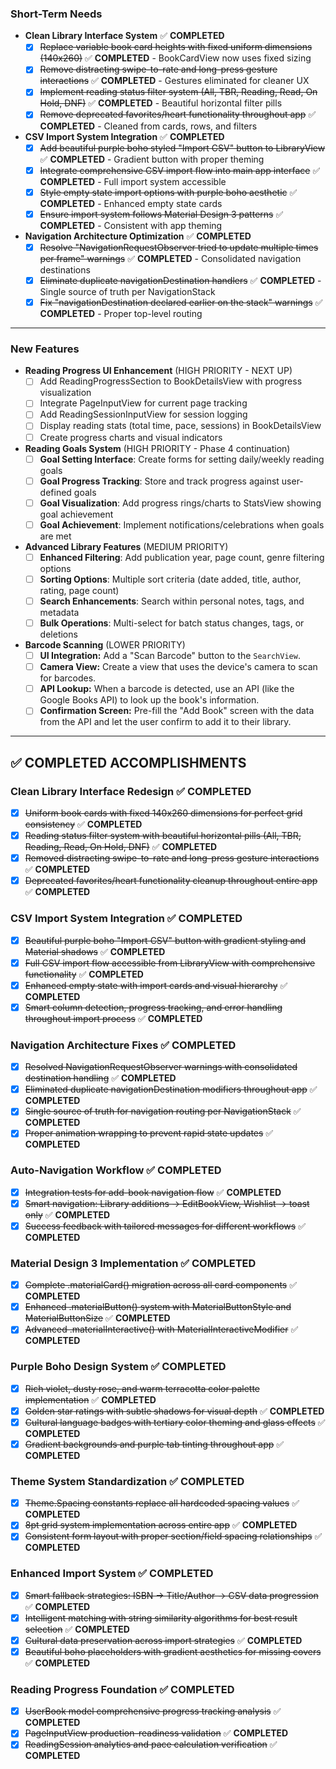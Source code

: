 ### Short-Term Needs

* **Clean Library Interface System** ✅ **COMPLETED**
    * [x] ~~Replace variable book card heights with fixed uniform dimensions (140x260)~~ ✅ **COMPLETED** - BookCardView now uses fixed sizing
    * [x] ~~Remove distracting swipe-to-rate and long-press gesture interactions~~ ✅ **COMPLETED** - Gestures eliminated for cleaner UX
    * [x] ~~Implement reading status filter system (All, TBR, Reading, Read, On Hold, DNF)~~ ✅ **COMPLETED** - Beautiful horizontal filter pills
    * [x] ~~Remove deprecated favorites/heart functionality throughout app~~ ✅ **COMPLETED** - Cleaned from cards, rows, and filters

* **CSV Import System Integration** ✅ **COMPLETED**
    * [x] ~~Add beautiful purple boho styled "Import CSV" button to LibraryView~~ ✅ **COMPLETED** - Gradient button with proper theming
    * [x] ~~Integrate comprehensive CSV import flow into main app interface~~ ✅ **COMPLETED** - Full import system accessible
    * [x] ~~Style empty state import options with purple boho aesthetic~~ ✅ **COMPLETED** - Enhanced empty state cards
    * [x] ~~Ensure import system follows Material Design 3 patterns~~ ✅ **COMPLETED** - Consistent with app theming

* **Navigation Architecture Optimization** ✅ **COMPLETED**
    * [x] ~~Resolve "NavigationRequestObserver tried to update multiple times per frame" warnings~~ ✅ **COMPLETED** - Consolidated navigation destinations
    * [x] ~~Eliminate duplicate navigationDestination handlers~~ ✅ **COMPLETED** - Single source of truth per NavigationStack
    * [x] ~~Fix "navigationDestination declared earlier on the stack" warnings~~ ✅ **COMPLETED** - Proper top-level routing

---

### New Features

* **Reading Progress UI Enhancement** (HIGH PRIORITY - NEXT UP)
    * [ ] Add ReadingProgressSection to BookDetailsView with progress visualization
    * [ ] Integrate PageInputView for current page tracking
    * [ ] Add ReadingSessionInputView for session logging
    * [ ] Display reading stats (total time, pace, sessions) in BookDetailsView
    * [ ] Create progress charts and visual indicators

* **Reading Goals System** (HIGH PRIORITY - Phase 4 continuation)
    * [ ] **Goal Setting Interface**: Create forms for setting daily/weekly reading goals
    * [ ] **Goal Progress Tracking**: Store and track progress against user-defined goals
    * [ ] **Goal Visualization**: Add progress rings/charts to StatsView showing goal achievement
    * [ ] **Goal Achievement**: Implement notifications/celebrations when goals are met

* **Advanced Library Features** (MEDIUM PRIORITY)
    * [ ] **Enhanced Filtering**: Add publication year, page count, genre filtering options
    * [ ] **Sorting Options**: Multiple sort criteria (date added, title, author, rating, page count)
    * [ ] **Search Enhancements**: Search within personal notes, tags, and metadata
    * [ ] **Bulk Operations**: Multi-select for batch status changes, tags, or deletions

* **Barcode Scanning** (LOWER PRIORITY)
    * [ ] **UI Integration:** Add a "Scan Barcode" button to the `SearchView`.
    * [ ] **Camera View:** Create a view that uses the device's camera to scan for barcodes.
    * [ ] **API Lookup:** When a barcode is detected, use an API (like the Google Books API) to look up the book's information.
    * [ ] **Confirmation Screen:** Pre-fill the "Add Book" screen with the data from the API and let the user confirm to add it to their library.

---

## ✅ COMPLETED ACCOMPLISHMENTS

### **Clean Library Interface Redesign** ✅ **COMPLETED**
- [x] ~~Uniform book cards with fixed 140x260 dimensions for perfect grid consistency~~ ✅ **COMPLETED**
- [x] ~~Reading status filter system with beautiful horizontal pills (All, TBR, Reading, Read, On Hold, DNF)~~ ✅ **COMPLETED**
- [x] ~~Removed distracting swipe-to-rate and long-press gesture interactions~~ ✅ **COMPLETED**
- [x] ~~Deprecated favorites/heart functionality cleanup throughout entire app~~ ✅ **COMPLETED**

### **CSV Import System Integration** ✅ **COMPLETED**
- [x] ~~Beautiful purple boho "Import CSV" button with gradient styling and Material shadows~~ ✅ **COMPLETED**
- [x] ~~Full CSV import flow accessible from LibraryView with comprehensive functionality~~ ✅ **COMPLETED**
- [x] ~~Enhanced empty state with import cards and visual hierarchy~~ ✅ **COMPLETED**
- [x] ~~Smart column detection, progress tracking, and error handling throughout import process~~ ✅ **COMPLETED**

### **Navigation Architecture Fixes** ✅ **COMPLETED**
- [x] ~~Resolved NavigationRequestObserver warnings with consolidated destination handling~~ ✅ **COMPLETED**
- [x] ~~Eliminated duplicate navigationDestination modifiers throughout app~~ ✅ **COMPLETED**
- [x] ~~Single source of truth for navigation routing per NavigationStack~~ ✅ **COMPLETED**
- [x] ~~Proper animation wrapping to prevent rapid state updates~~ ✅ **COMPLETED**

### **Auto-Navigation Workflow** ✅ **COMPLETED**
- [x] ~~Integration tests for add-book navigation flow~~ ✅ **COMPLETED**
- [x] ~~Smart navigation: Library additions → EditBookView, Wishlist → toast only~~ ✅ **COMPLETED**
- [x] ~~Success feedback with tailored messages for different workflows~~ ✅ **COMPLETED**

### **Material Design 3 Implementation** ✅ **COMPLETED**
- [x] ~~Complete .materialCard() migration across all card components~~ ✅ **COMPLETED**
- [x] ~~Enhanced .materialButton() system with MaterialButtonStyle and MaterialButtonSize~~ ✅ **COMPLETED**
- [x] ~~Advanced .materialInteractive() with MaterialInteractiveModifier~~ ✅ **COMPLETED**

### **Purple Boho Design System** ✅ **COMPLETED**
- [x] ~~Rich violet, dusty rose, and warm terracotta color palette implementation~~ ✅ **COMPLETED**
- [x] ~~Golden star ratings with subtle shadows for visual depth~~ ✅ **COMPLETED**
- [x] ~~Cultural language badges with tertiary color theming and glass effects~~ ✅ **COMPLETED**
- [x] ~~Gradient backgrounds and purple tab tinting throughout app~~ ✅ **COMPLETED**

### **Theme System Standardization** ✅ **COMPLETED**
- [x] ~~Theme.Spacing constants replace all hardcoded spacing values~~ ✅ **COMPLETED**
- [x] ~~8pt grid system implementation across entire app~~ ✅ **COMPLETED**
- [x] ~~Consistent form layout with proper section/field spacing relationships~~ ✅ **COMPLETED**

### **Enhanced Import System** ✅ **COMPLETED**
- [x] ~~Smart fallback strategies: ISBN → Title/Author → CSV data progression~~ ✅ **COMPLETED**
- [x] ~~Intelligent matching with string similarity algorithms for best result selection~~ ✅ **COMPLETED**
- [x] ~~Cultural data preservation across import strategies~~ ✅ **COMPLETED**
- [x] ~~Beautiful boho placeholders with gradient aesthetics for missing covers~~ ✅ **COMPLETED**

### **Reading Progress Foundation** ✅ **COMPLETED**
- [x] ~~UserBook model comprehensive progress tracking analysis~~ ✅ **COMPLETED**
- [x] ~~PageInputView production-readiness validation~~ ✅ **COMPLETED**
- [x] ~~ReadingSession analytics and pace calculation verification~~ ✅ **COMPLETED**